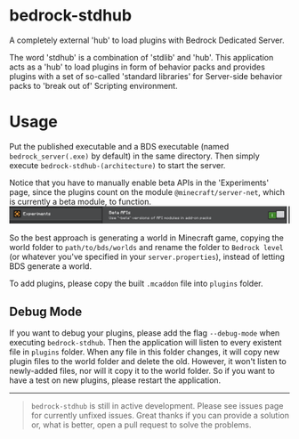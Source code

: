 # bedrock-stdhub

A completely external 'hub' to load plugins with Bedrock Dedicated Server.

The word 'stdhub' is a combination of 'stdlib' and 'hub'. This application acts as a 'hub' to load plugins in form of behavior packs and provides plugins with a set of so-called 'standard libraries' for Server-side behavior packs to 'break out of' Scripting environment.

# Usage

Put the published executable and a BDS executable (named `bedrock_server(.exe)` by default) in the same directory. Then simply execute `bedrock-stdhub-(architecture)` to start the server.

Notice that you have to manually enable beta APIs in the 'Experiments' page, since the plugins count on the module `@minecraft/server-net`, which is currently a beta module, to function.
![enable beta APIs](/assets/README-enable-beta-apis.png)

So the best approach is generating a world in Minecraft game, copying the world folder to `path/to/bds/worlds` and rename the folder to `Bedrock level` (or whatever you've specified in your `server.properties`), instead of letting BDS generate a world.

To add plugins, please copy the built `.mcaddon` file into `plugins` folder.

## Debug Mode

If you want to debug your plugins, please add the flag `--debug-mode` when executing `bedrock-stdhub`. Then the application will listen to every existent file in `plugins` folder. When any file in this folder changes, it will copy new plugin files to the world folder and delete the old. However, it won't listen to newly-added files, nor will it copy it to the world folder. So if you want to have a test on new plugins, please restart the application.

---

> `bedrock-stdhub` is still in active development. Please see issues page for currently unfixed issues. Great thanks if you can provide a solution or, what is better, open a pull request to solve the problems.